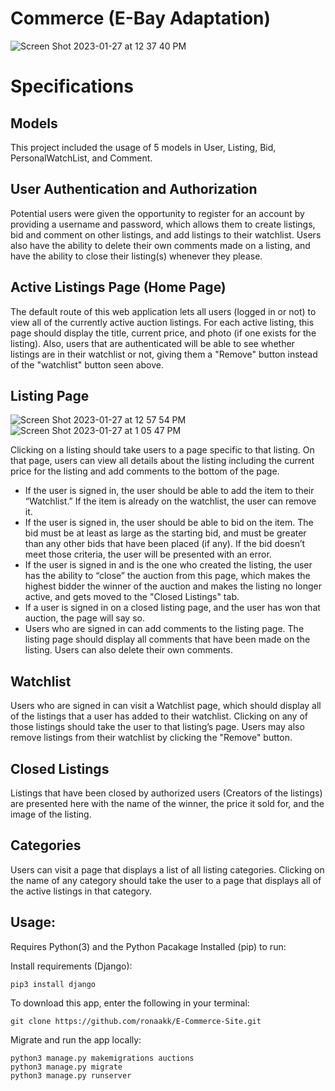 # Commerce (E-Bay Adaptation)

![Screen Shot 2023-01-27 at 12 37 40 PM](https://user-images.githubusercontent.com/92412291/215155985-2ed5c985-8088-47ae-84b2-a666fe62aebe.png)

# Specifications

## Models

This project included the usage of 5 models in User, Listing, Bid, PersonalWatchList, and Comment. 

## User Authentication and Authorization

Potential users were given the opportunity to register for an account by providing a username and password, which allows them to create listings, bid and comment on other listings, and add listings to their watchlist.
Users also have the ability to delete their own comments made on a listing, and have the ability to close their listing(s) whenever they please.

## Active Listings Page (Home Page)

The default route of this web application lets all users (logged in or not) to view all of the currently active auction listings. For each active listing, this page should display the title, current price, and photo (if one exists for the listing).
Also, users that are authenticated will be able to see whether listings are in their watchlist or not, giving them a "Remove" button instead of the "watchlist" button seen above.

## Listing Page

![Screen Shot 2023-01-27 at 12 57 54 PM](https://user-images.githubusercontent.com/92412291/215160325-b290f30c-1360-4c4d-b216-197f2982eb44.png)
![Screen Shot 2023-01-27 at 1 05 47 PM](https://user-images.githubusercontent.com/92412291/215161605-c7fda380-c626-44d7-a783-e2f0443c2a5f.png)

Clicking on a listing should take users to a page specific to that listing. On that page, users can view all details about the listing including the current price for the listing and add comments to the bottom of the page.

- If the user is signed in, the user should be able to add the item to their “Watchlist.” If the item is already on the watchlist, the user can remove it.
- If the user is signed in, the user should be able to bid on the item. The bid must be at least as large as the starting bid, and must be greater than any other bids that have been placed (if any). If the bid doesn’t meet those criteria, the user will be presented with an error.
- If the user is signed in and is the one who created the listing, the user has the ability to “close” the auction from this page, which makes the highest bidder the winner of the auction and makes the listing no longer active, and gets moved to the "Closed Listings" tab.
- If a user is signed in on a closed listing page, and the user has won that auction, the page will say so.
- Users who are signed in can add comments to the listing page. The listing page should display all comments that have been made on the listing. Users can also delete their own comments.

## Watchlist

Users who are signed in can visit a Watchlist page, which should display all of the listings that a user has added to their watchlist. Clicking on any of those listings should take the user to that listing’s page.
Users may also remove listings from their watchlist by clicking the "Remove" button.

## Closed Listings

Listings that have been closed by authorized users (Creators of the listings) are presented here with the name of the winner, the price it sold for, and the image of the listing.

## Categories

 Users can visit a page that displays a list of all listing categories. Clicking on the name of any category should take the user to a page that displays all of the active listings in that category.

## Usage:

Requires Python(3) and the Python Pacakage Installed (pip) to run:

Install requirements (Django): 
 ```
 pip3 install django
 ```
To download this app, enter the following in your terminal: 
```
git clone https://github.com/ronaakk/E-Commerce-Site.git
```
Migrate and run the app locally: 
```
python3 manage.py makemigrations auctions
python3 manage.py migrate
python3 manage.py runserver
```
